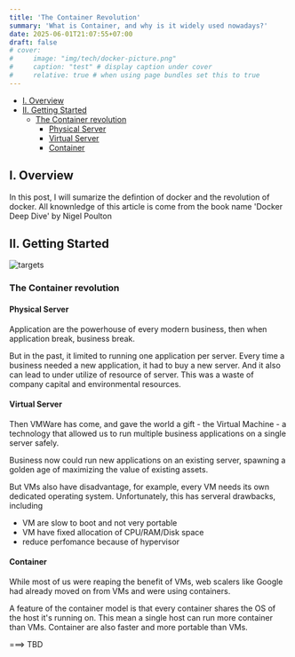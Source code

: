 ```yaml
---
title: 'The Container Revolution'
summary: 'What is Container, and why is it widely used nowadays?'
date: 2025-06-01T21:07:55+07:00
draft: false
# cover:
#     image: "img/tech/docker-picture.png"
#     caption: "test" # display caption under cover
#     relative: true # when using page bundles set this to true
---
```


- [I. Overview](#i-overview)
- [II. Getting Started](#ii-getting-started)
  - [The Container revolution](#the-container-revolution)
    - [Physical Server](#physical-server)
    - [Virtual Server](#virtual-server)
    - [Container](#container)

## I. Overview
In this post, I will sumarize the defintion of docker and the revolution of docker. All knownledge of this article is come from the book name 'Docker Deep Dive' by Nigel Poulton

## II. Getting Started

![targets](/img/tech/docker-revolution.png)

### The Container revolution
#### Physical Server
Application are the  powerhouse of every modern business, then when application break, business break.

But in the past, it limited to running one application per server. Every time a business needed a new application, it had to buy a new server. And it also can lead to under utilize of resource of server. This was a waste of company capital and environmental resources.

#### Virtual Server
Then VMWare has come, and gave the world a gift - the Virtual Machine - a technology that allowed us to run multiple business applications on a single server safely.

Business now could run new applications on an existing server, spawning a golden age of maximizing the value of existing assets.

But VMs also have disadvantage, for example, every VM needs its own dedicated operating system. Unfortunately, this has serveral drawbacks, including
- VM are slow to boot and not very portable
- VM have fixed allocation of CPU/RAM/Disk space
- reduce perfomance because of hypervisor

#### Container
While most of us were reaping the benefit of VMs, web scalers like Google had already moved on from VMs and were using containers.

A feature of the container model is that every container shares the OS of the host it's running on. This mean a single host can run more container than VMs. Container are also faster and more portable than VMs.

===> TBD